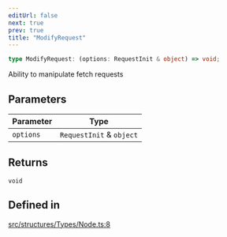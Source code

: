 ```yaml
---
editUrl: false
next: true
prev: true
title: "ModifyRequest"
---
```


```ts
type ModifyRequest: (options: RequestInit & object) => void;
```

Ability to manipulate fetch requests

## Parameters

| Parameter | Type |
| ------ | ------ |
| `options` | `RequestInit` & `object` |

## Returns

`void`

## Defined in

[src/structures/Types/Node.ts:8](https://github.com/appujet/lavalink-client/blob/4880e032861893b27e80b7c2d6c36639afbb3479/src/structures/Types/Node.ts#L8)
